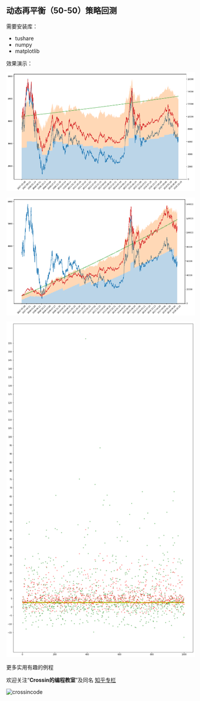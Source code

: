 ## 动态再平衡（50-50）策略回测

需要安装库：

* tushare
* numpy
* matplotlib



效果演示：

![动态再平衡](再平衡.png)

![结合定投](定投.png)

![1000次模拟收益率](1000.png)



更多实用有趣的例程

欢迎关注“**Crossin的编程教室**”及同名 [知乎专栏](https://zhuanlan.zhihu.com/crossin)

![crossincode](../crossin-logo.png)
